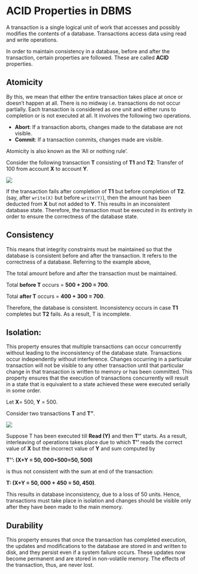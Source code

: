 # ACID Properties in DBMS

A transaction is a single logical unit of work that accesses and possibly 
modifies the contents of a database. Transactions access data using read and 
write operations.

In order to maintain consistency in a database, before and after the transaction, 
certain properties are followed. These are called **ACID** properties. 

## Atomicity

By this, we mean that either the entire transaction takes place at once or 
doesn’t happen at all. There is no midway i.e. transactions do not occur partially. 
Each transaction is considered as one unit and either runs to completion or is 
not executed at all. It involves the following two operations.

* **Abort**: If a transaction aborts, changes made to the database are not visible.
* **Commit**: If a transaction commits, changes made are visible.

Atomicity is also known as the ‘All or nothing rule’. 

Consider the following transaction **T** consisting of **T1** and **T2**: Transfer of 100 
from account **X** to account **Y**.

<img src="https://media.geeksforgeeks.org/wp-content/uploads/11-6.jpg">

If the transaction fails after completion of **T1** but before completion of **T2**.
(say, after `write(X)` but before `write(Y)`), then the amount has been deducted 
from **X** but not added to **Y**. This results in an inconsistent database state. 
Therefore, the transaction must be executed in its entirety in order to ensure 
the correctness of the database state.

## Consistency

This means that integrity constraints must be maintained so that the database 
is consistent before and after the transaction. It refers to the correctness of 
a database. Referring to the example above,

The total amount before and after the transaction must be maintained.

Total **before T** occurs = **500 + 200 = 700**.

Total **after T** occurs = **400 + 300 = 700**.

Therefore, the database is consistent. Inconsistency occurs in case **T1** 
completes but **T2** fails. As a result, T is incomplete. 

## Isolation:

This property ensures that multiple transactions can occur concurrently 
without leading to the inconsistency of the database state. Transactions occur 
independently without interference. Changes occurring in a particular transaction 
will not be visible to any other transaction until that particular change in 
that transaction is written to memory or has been committed. This property 
ensures that the execution of transactions concurrently will result in a state 
that is equivalent to a state achieved these were executed serially in some order.

Let **X**= 500, **Y** = 500.

Consider two transactions **T** and **T”**. 

<img src="https://media.geeksforgeeks.org/wp-content/uploads/20210402015259/isolation.jpg">

Suppose T has been executed till **Read (Y)** and then **T’’** starts. As a result, 
interleaving of operations takes place due to which **T’’** reads the correct value 
of **X** but the incorrect value of **Y** and sum computed by

**T’’: (X+Y = 50, 000+500=50, 500)**

is thus not consistent with the sum at end of the transaction:

**T: (X+Y = 50, 000 + 450 = 50, 450)**.

This results in database inconsistency, due to a loss of 50 units. Hence, 
transactions must take place in isolation and changes should be visible only 
after they have been made to the main memory. 

## Durability 

This property ensures that once the transaction has completed execution, 
the updates and modifications to the database are stored in and written to disk, 
and they persist even if a system failure occurs. These updates now become 
permanent and are stored in non-volatile memory. The effects of the transaction, 
thus, are never lost. 